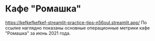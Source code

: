 # Кафе "Ромашка"
https://kefkefkefkef-streamlit-practice-tips-n56oul.streamlit.app/
По ссылке наглядно показаны основные операционные метрики кафе "Ромашка" за июнь 2021 года.
